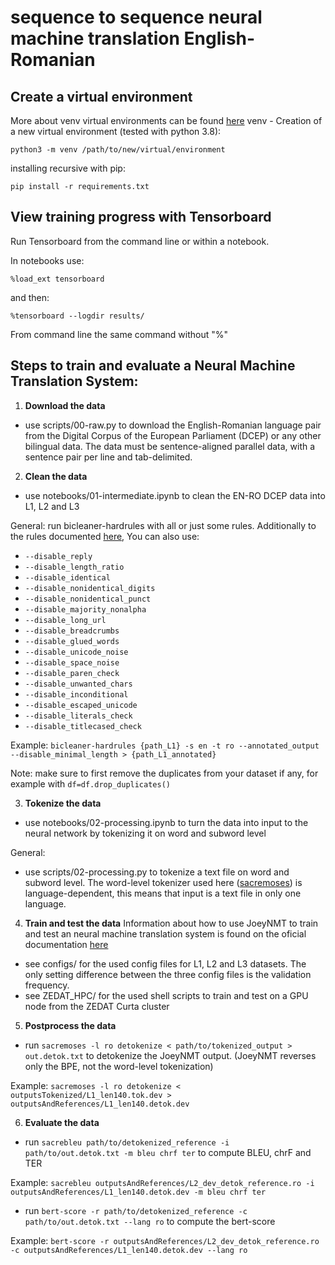 # sequence to sequence neural machine translation English-Romanian
## Create a virtual environment
More about venv virtual environments can be found  [here](https://docs.python.org/3/library/venv.html)
venv - Creation of a new virtual environment (tested with python 3.8):
```
python3 -m venv /path/to/new/virtual/environment
```
installing recursive with pip:
```
pip install -r requirements.txt
```

## View training progress with Tensorboard
Run Tensorboard from the command line or within a notebook.

In notebooks use:
```
%load_ext tensorboard
``` 
and then:
```
%tensorboard --logdir results/
```
From command line the same command without "%"

## Steps to train and evaluate a Neural Machine Translation System:

1. **Download the data**
* use scripts/00-raw.py to download the English-Romanian language pair from the Digital Corpus of the European Parliament (DCEP) or any other bilingual data. The data must be sentence-aligned parallel data, with a sentence pair per line and tab-delimited. 

2. **Clean the data**

* use notebooks/01-intermediate.ipynb to clean the EN-RO DCEP data into L1, L2 and L3

General:
run bicleaner-hardrules with all or just some rules. Additionally to the rules documented [here](https://github.com/bitextor/bicleaner), You can also use:
* ```--disable_reply```
* ```--disable_length_ratio```
* ```--disable_identical```
* ```--disable_nonidentical_digits```
* ```--disable_nonidentical_punct```
* ```--disable_majority_nonalpha```
* ```--disable_long_url```
* ```--disable_breadcrumbs```
* ```--disable_glued_words```
* ```--disable_unicode_noise```
* ```--disable_space_noise```
* ```--disable_paren_check```
* ```--disable_unwanted_chars```
* ```--disable_inconditional```
* ```--disable_escaped_unicode```
* ```--disable_literals_check```
* ```--disable_titlecased_check```

Example: ``` bicleaner-hardrules {path_L1} -s en -t ro --annotated_output --disable_minimal_length > {path_L1_annotated} ```

Note: make sure to first remove the duplicates from your dataset if any, for example with ```df=df.drop_duplicates()```

3. **Tokenize the data**
* use notebooks/02-processing.ipynb to turn the data into input to the neural network by tokenizing it on word and subword level

General:
* use scripts/02-processing.py to tokenize a text file on word and subword level. The word-level tokenizer used here ([sacremoses](https://github.com/rsennrich/subword-nmt)) is language-dependent, this means that input is a text file in only one language.

4. **Train and test the data**
Information about how to use JoeyNMT to train and test an neural machine translation system is found on the oficial documentation [here](https://github.com/joeynmt/joeynmt)

* see configs/ for the used config files for L1, L2 and L3 datasets. The only setting difference between the three config files is the validation frequency.
* see ZEDAT_HPC/ for the used shell scripts to train and test on a GPU node from the ZEDAT Curta cluster

5. **Postprocess the data**
* run ``` sacremoses -l ro detokenize < path/to/tokenized_output > out.detok.txt ```
to detokenize the JoeyNMT output. (JoeyNMT reverses only the BPE, not the word-level tokenization)

Example: ``` sacremoses -l ro detokenize < outputsTokenized/L1_len140.tok.dev > outputsAndReferences/L1_len140.detok.dev ```

6. **Evaluate the data**
* run  ```sacrebleu path/to/detokenized_reference -i path/to/out.detok.txt -m bleu chrf ter```
to compute BLEU, chrF and TER

Example: ```sacrebleu outputsAndReferences/L2_dev_detok_reference.ro -i outputsAndReferences/L1_len140.detok.dev -m bleu chrf ter```

* run ```bert-score -r path/to/detokenized_reference -c path/to/out.detok.txt --lang ro```
to compute the bert-score

Example: ```bert-score -r outputsAndReferences/L2_dev_detok_reference.ro -c outputsAndReferences/L1_len140.detok.dev --lang ro```